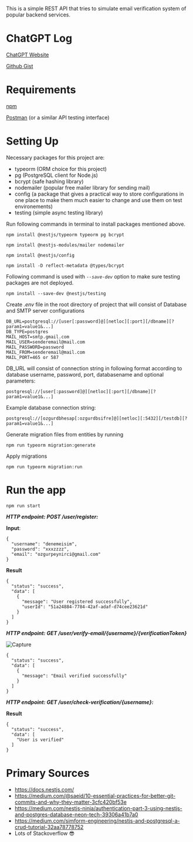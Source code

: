 
This is a simple REST API that tries to simulate email verification system of popular backend services.

# ChatGPT Log
[ChatGPT Website](https://chatgpt.com/share/9b4c7fea-9445-453b-9129-f8b1868604f7)

[Github Gist](https://gist.github.com/Zahkklm/8529d991321784c470d0fad90e4b27a7)

# Requirements
[npm](https://docs.npmjs.com/downloading-and-installing-node-js-and-npm)

[Postman](https://www.postman.com/downloads/) (or a similar API testing interface)

# Setting Up

Necessary packages for this project are:
- typeorm (ORM choice for this project)
- pg (PostgreSQL client for Node.js)
- bcrypt (safe hashing library)
- nodemailer (popular free mailer library for sending mail)
- config (a package that gives a practical way to store configurations in one place to make them much easier to change and use them on test environements)
- testing (simple async testing library)

Run following commands in terminal to install packages mentioned above.

`npm install @nestjs/typeorm typeorm pg bcrypt`

`npm install @nestjs-modules/mailer nodemailer`

`npm install @nestjs/config`

`npm install -D reflect-metadata @types/bcrypt`

Following command is used with _`--save-dev`_ option to make sure testing packages are not deployed.

`npm install --save-dev @nestjs/testing`

Create _.env_ file in the root directory of project that will consist of Database and SMTP server configurations

```
DB_URL=postgresql://[user[:password]@][netloc][:port][/dbname][?param1=value1&...]
DB_TYPE=postgres
MAIL_HOST=smtp.gmail.com
MAIL_USER=senderemail@mail.com
MAIL_PASSWORD=password
MAIL_FROM=senderemail@mail.com
MAIL_PORT=465 or 587
```

DB_URL will consist of connection string in following format according to database username, password, port, databasename and optional parameters:

`postgresql://[user[:password]@][netloc][:port][/dbname][?param1=value1&...]`

Example database connection string:

`postgresql://[ozgurdbhesap[:ozgurdbsifre]@][netloc][:5432][/testdb][?param1=value1&...]`



Generate migration files from entities by running

`npm run typeorm migration:generate`

Apply migrations 

`npm run typeorm migration:run`

# Run the app

`npm run start`

***HTTP endpoint: POST /user/register:***

**Input**:
`````
{
  "username": "denemeisim",
  "password": "xxxzzzz",
  "email": "ozgurpeynirci@gmail.com"
}
`````

**Result**
````
{
  "status": "success",
  "data": [
    {
      "message": "User registered successfully",
      "userId": "51a24884-7784-42af-adaf-d74cee23621d"
    }
  ]
}
`````

***HTTP endpoint: GET /user/verify-email/{username}/{verificationToken}***

![Capture](https://github.com/Zahkklm/nestjscrudapi/assets/78751009/fffdb78a-3996-450c-b23b-08d90472c1a8)

````
{
  "status": "success",
  "data": [
    {
      "message": "Email verified successfully"
    }
  ]
}
````

***HTTP endpoint: GET /user/check-verification/{username}:***

**Result**

````
{
  "status": "success",
  "data": [
    "User is verified"
  ]
}
````
# Primary Sources
- https://docs.nestjs.com/
- https://medium.com/@saeid/10-essential-practices-for-better-git-commits-and-why-they-matter-3cfc420bf53e
- https://medium.com/nestjs-ninja/authentication-part-3-using-nestjs-and-postgres-database-neon-tech-39306a41b7a0
- https://medium.com/simform-engineering/nestjs-and-postgresql-a-crud-tutorial-32aa78778752
- Lots of Stackoverflow 😎
